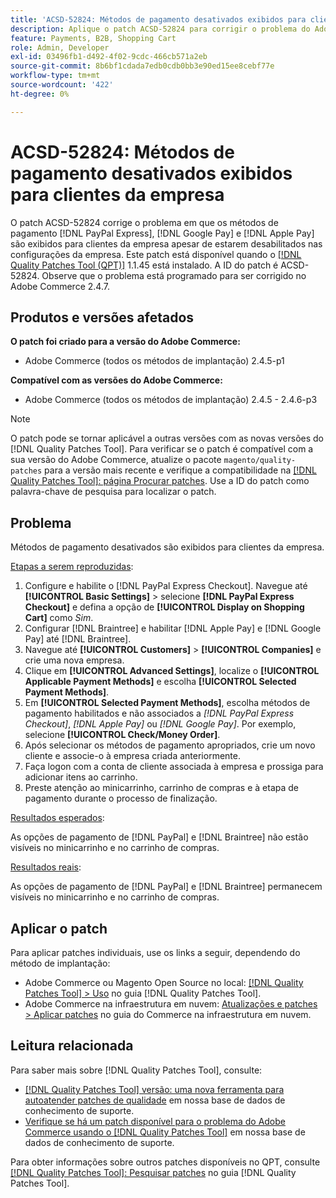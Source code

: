 ```yaml
---
title: 'ACSD-52824: Métodos de pagamento desativados exibidos para clientes da empresa'
description: Aplique o patch ACSD-52824 para corrigir o problema do Adobe Commerce em que [!DNL PayPal Express], [!DNL Google Pay], and [!DNL Apple Pay] os métodos de pagamento são exibidos para clientes da empresa, apesar de estarem desabilitados nas configurações da empresa.
feature: Payments, B2B, Shopping Cart
role: Admin, Developer
exl-id: 03496fb1-d492-4f02-9cdc-466cb571a2eb
source-git-commit: 8b6bf1cdada7edb0cdb0bb3e90ed15ee8cebf77e
workflow-type: tm+mt
source-wordcount: '422'
ht-degree: 0%

---
```


# ACSD-52824: Métodos de pagamento desativados exibidos para clientes da empresa

O patch ACSD-52824 corrige o problema em que os métodos de pagamento [!DNL PayPal Express], [!DNL Google Pay] e [!DNL Apple Pay] são exibidos para clientes da empresa apesar de estarem desabilitados nas configurações da empresa. Este patch está disponível quando o [[!DNL Quality Patches Tool (QPT)]](/help/announcements/adobe-commerce-announcements/magento-quality-patches-released-new-tool-to-self-serve-quality-patches.md) 1.1.45 está instalado. A ID do patch é ACSD-52824. Observe que o problema está programado para ser corrigido no Adobe Commerce 2.4.7.

## Produtos e versões afetados

**O patch foi criado para a versão do Adobe Commerce:**

* Adobe Commerce (todos os métodos de implantação) 2.4.5-p1

**Compatível com as versões do Adobe Commerce:**

* Adobe Commerce (todos os métodos de implantação) 2.4.5 - 2.4.6-p3

>[!NOTE]
>
>O patch pode se tornar aplicável a outras versões com as novas versões do [!DNL Quality Patches Tool]. Para verificar se o patch é compatível com a sua versão do Adobe Commerce, atualize o pacote `magento/quality-patches` para a versão mais recente e verifique a compatibilidade na [[!DNL Quality Patches Tool]: página Procurar patches](https://experienceleague.adobe.com/tools/commerce-quality-patches/index.html). Use a ID do patch como palavra-chave de pesquisa para localizar o patch.

## Problema

Métodos de pagamento desativados são exibidos para clientes da empresa.

<u>Etapas a serem reproduzidas</u>:

1. Configure e habilite o [!DNL PayPal Express Checkout]. Navegue até **[!UICONTROL Basic Settings]** > selecione **[!DNL PayPal Express Checkout]** e defina a opção de **[!UICONTROL Display on Shopping Cart]** como *Sim*.
1. Configurar [!DNL Braintree] e habilitar [!DNL Apple Pay] e [!DNL Google Pay] até [!DNL Braintree].
1. Navegue até **[!UICONTROL Customers]** > **[!UICONTROL Companies]** e crie uma nova empresa.
1. Clique em **[!UICONTROL Advanced Settings]**, localize o **[!UICONTROL Applicable Payment Methods]** e escolha **[!UICONTROL Selected Payment Methods]**.
1. Em **[!UICONTROL Selected Payment Methods]**, escolha métodos de pagamento habilitados e não associados a *[!DNL PayPal Express Checkout]*, *[!DNL Apple Pay]* ou *[!DNL Google Pay]*. Por exemplo, selecione **[!UICONTROL Check/Money Order]**.
1. Após selecionar os métodos de pagamento apropriados, crie um novo cliente e associe-o à empresa criada anteriormente.
1. Faça logon com a conta de cliente associada à empresa e prossiga para adicionar itens ao carrinho.
1. Preste atenção ao minicarrinho, carrinho de compras e à etapa de pagamento durante o processo de finalização.

<u>Resultados esperados</u>:

As opções de pagamento de [!DNL PayPal] e [!DNL Braintree] não estão visíveis no minicarrinho e no carrinho de compras.

<u>Resultados reais</u>:

As opções de pagamento de [!DNL PayPal] e [!DNL Braintree] permanecem visíveis no minicarrinho e no carrinho de compras.

## Aplicar o patch

Para aplicar patches individuais, use os links a seguir, dependendo do método de implantação:

* Adobe Commerce ou Magento Open Source no local: [[!DNL Quality Patches Tool] > Uso](https://experienceleague.adobe.com/docs/commerce-operations/tools/quality-patches-tool/usage.html) no guia [!DNL Quality Patches Tool].
* Adobe Commerce na infraestrutura em nuvem: [Atualizações e patches > Aplicar patches](https://experienceleague.adobe.com/docs/commerce-cloud-service/user-guide/develop/upgrade/apply-patches.html) no guia do Commerce na infraestrutura em nuvem.

## Leitura relacionada

Para saber mais sobre [!DNL Quality Patches Tool], consulte:

* [[!DNL Quality Patches Tool] versão: uma nova ferramenta para autoatender patches de qualidade](/help/announcements/adobe-commerce-announcements/magento-quality-patches-released-new-tool-to-self-serve-quality-patches.md) em nossa base de dados de conhecimento de suporte.
* [Verifique se há um patch disponível para o problema do Adobe Commerce usando o [!DNL Quality Patches Tool]](/help/support-tools/patches-available-in-qpt-tool/check-patch-for-magento-issue-with-magento-quality-patches.md) em nossa base de dados de conhecimento de suporte.

Para obter informações sobre outros patches disponíveis no QPT, consulte [[!DNL Quality Patches Tool]: Pesquisar patches](https://experienceleague.adobe.com/tools/commerce-quality-patches/index.html) no guia [!DNL Quality Patches Tool].
